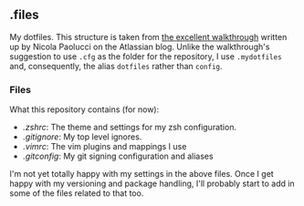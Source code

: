 ## .files
My dotfiles. This structure is taken from [the excellent
walkthrough](https://www.atlassian.com/git/tutorials/dotfiles) written 
up by Nicola Paolucci on the Atlassian blog. Unlike the walkthrough's
suggestion to use `.cfg` as the folder for the repository, I use `.mydotfiles`
and, consequently, the alias `dotfiles` rather than `config`.

### Files

What this repository contains (for now):

- *.zshrc*: The theme and settings for my zsh configuration.
- *.gitignore*: My top level ignores.
- *.vimrc*: The vim plugins and mappings I use
- *.gitconfig*: My git signing configuration and aliases

I'm not yet totally happy with my settings in the above files. Once I get happy
with my versioning and package handling, I'll probably start to add in some of
the files related to that too.
